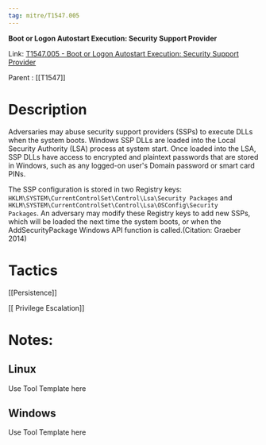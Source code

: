 ```yaml
---
tag: mitre/T1547.005
---
```


**Boot or Logon Autostart Execution: Security Support Provider**

Link: [T1547.005 - Boot or Logon Autostart Execution: Security Support Provider](https://attack.mitre.org/techniques/T1547/005)

Parent : [[T1547]]


# Description

Adversaries may abuse security support providers (SSPs) to execute DLLs when the system boots. Windows SSP DLLs are loaded into the Local Security Authority (LSA) process at system start. Once loaded into the LSA, SSP DLLs have access to encrypted and plaintext passwords that are stored in Windows, such as any logged-on user's Domain password or smart card PINs.

The SSP configuration is stored in two Registry keys: <code>HKLM\SYSTEM\CurrentControlSet\Control\Lsa\Security Packages</code> and <code>HKLM\SYSTEM\CurrentControlSet\Control\Lsa\OSConfig\Security Packages</code>. An adversary may modify these Registry keys to add new SSPs, which will be loaded the next time the system boots, or when the AddSecurityPackage Windows API function is called.(Citation: Graeber 2014)

# Tactics


[[Persistence]]

[[ Privilege Escalation]]


# Notes:

## Linux

Use Tool Template here

## Windows

Use Tool Template here